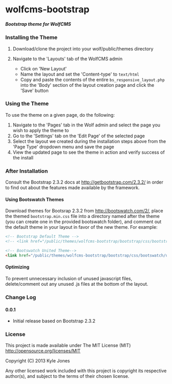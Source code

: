wolfcms-bootstrap
=================

##### Bootstrap theme for WolfCMS

### Installing the Theme

1. Download/clone the project into your wolf/public/themes directory

2. Navigate to the 'Layouts' tab of the WolfCMS admin
   * Click on 'New Layout'
   * Name the layout and set the 'Content-type' to `text/html`
   * Copy and paste the contents of the entire `bs_responsive_layout.php` into the 'Body' section of the layout creation page and click the 'Save' button

### Using the Theme

To use the theme on a given page, do the following:

1. Navigate to the 'Pages' tab in the Wolf admin and select the page you wish to apply the theme to
2. Go to the 'Settings' tab on the 'Edit Page' of the selected page
3. Select the layout we created during the installation steps above from the 'Page Type' dropdown menu and save the page
4. View the updated page to see the theme in action and verify success of the install

### After Installation

Consult the Bootstrap 2.3.2 docs at http://getbootstrap.com/2.3.2/ in order to find out about the features made available by the framework.

#### Using Bootswatch Themes

Download themes for Bootsrap 2.3.2 from http://bootswatch.com/2/, place the themed `bootstrap.min.css` file into a directory named after the theme (you can create one in the provided bootswatch folder), and comment out the default theme in your layout in favor of the new theme.  For example:

```html
<!-- Bootstrap Default Theme -->
<!-- <link href="/public/themes/wolfcms-bootstrap/bootstrap/css/bootstrap.min.css" rel="stylesheet" media="screen"> -->

<!-- Bootswatch United Theme-->
<link href="/public/themes/wolfcms-bootstrap/bootstrap/css/bootswatch/united/bootstrap.min.css" rel="stylesheet" media="screen">
```

#### Optimizing

To prevent unnecessary inclusion of unused javascript files, delete/comment out any unused .js files at the bottom of the layout.

### Change Log

#### 0.0.1

* Initial release based on Bootstrap 2.3.2

### License

This project is made available under The MIT License (MIT)
http://opensource.org/licenses/MIT

Copyright (C) 2013 Kyle Jones

Any other licensed work included with this project is copyright its respective author(s), and subject to the terms of their chosen license.
